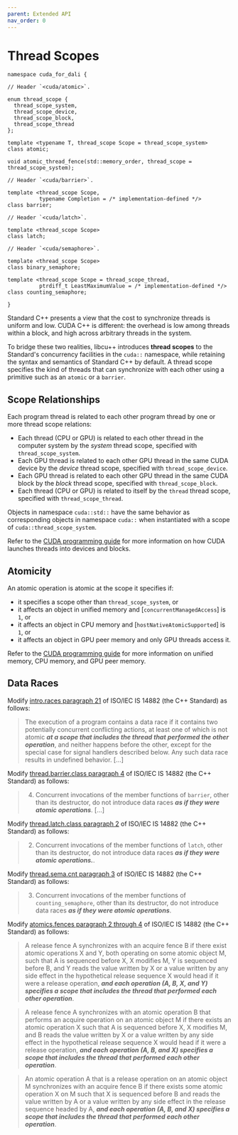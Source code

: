 ```yaml
---
parent: Extended API
nav_order: 0
---
```


# Thread Scopes

```cuda
namespace cuda_for_dali {

// Header `<cuda/atomic>`.

enum thread_scope {
  thread_scope_system,
  thread_scope_device,
  thread_scope_block,
  thread_scope_thread
};

template <typename T, thread_scope Scope = thread_scope_system>
class atomic;

void atomic_thread_fence(std::memory_order, thread_scope = thread_scope_system);

// Header `<cuda/barrier>`.

template <thread_scope Scope,
          typename Completion = /* implementation-defined */>
class barrier;

// Header `<cuda/latch>`.

template <thread_scope Scope>
class latch;

// Header `<cuda/semaphore>`.

template <thread_scope Scope>
class binary_semaphore;

template <thread_scope Scope = thread_scope_thread,
          ptrdiff_t LeastMaximumValue = /* implementation-defined */>
class counting_semaphore;

}
```

Standard C++ presents a view that the cost to synchronize threads is uniform
  and low.
CUDA C++ is different: the overhead is low among threads within a block, and
  high across arbitrary threads in the system.

To bridge these two realities, libcu++ introduces **thread scopes**
  to the Standard's concurrency facilities in the `cuda::` namespace, while
  retaining the syntax and semantics of Standard C++ by default.
A thread scope specifies the kind of threads that can synchronize with each
  other using a primitive such as an `atomic` or a `barrier`.

## Scope Relationships

Each program thread is related to each other program thread by one or more
  thread scope relations:
- Each thread (CPU or GPU) is related to each other thread in the computer
  system by the *system* thread scope, specified with `thread_scope_system`.
- Each GPU thread is related to each other GPU thread in the same CUDA device
  by the *device* thread scope, specified with `thread_scope_device`.
- Each GPU thread is related to each other GPU thread in the same CUDA block
  by the *block* thread scope, specified with `thread_scope_block`.
- Each thread (CPU or GPU) is related to itself by the `thread` thread scope,
  specified with `thread_scope_thread`.

Objects in namespace `cuda::std::` have the same behavior as corresponding
  objects in namespace `cuda::` when instantiated with a scope of
  `cuda::thread_scope_system`.

Refer to the [CUDA programming guide] for more information on how CUDA launches
  threads into devices and blocks.

## Atomicity

An atomic operation is atomic at the scope it specifies if:
- it specifies a scope other than `thread_scope_system`, or
- it affects an object in unified memory and [`concurrentManagedAccess`] is
  `1`, or
- it affects an object in CPU memory and [`hostNativeAtomicSupported`] is `1`,
  or
- it affects an object in GPU peer memory and only GPU threads access it.

Refer to the [CUDA programming guide] for more information on
  unified memory, CPU memory, and GPU peer memory.

## Data Races

Modify [intro.races paragraph 21] of ISO/IEC IS 14882 (the C++ Standard) as
  follows:
> The execution of a program contains a data race if it contains two
> potentially concurrent conflicting actions, at least one of which is not
> atomic
> ***at a scope that includes the thread that performed the other operation***,
> and neither happens before the other, except for the special
> case for signal handlers described below. Any such data race results in
> undefined behavior. [...]

Modify [thread.barrier.class paragraph 4] of ISO/IEC IS 14882 (the C++
  Standard) as follows:
> 4. Concurrent invocations of the member functions of `barrier`, other than its
> destructor, do not introduce data races
> ***as if they were atomic operations***.
> [...]

Modify [thread.latch.class paragraph 2] of ISO/IEC IS 14882 (the C++ Standard)
  as follows:
> 2. Concurrent invocations of the member functions of `latch`, other than its
> destructor, do not introduce data races
> ***as if they were atomic operations.***.

Modify [thread.sema.cnt paragraph 3] of ISO/IEC IS 14882 (the C++ Standard) as
  follows:
> 3. Concurrent invocations of the member functions of `counting_semaphore`,
> other than its destructor, do not introduce data races
> ***as if they were atomic operations***.

Modify [atomics.fences paragraph 2 through 4] of ISO/IEC IS 14882 (the C++
  Standard) as follows:
> A release fence A synchronizes with an acquire fence B if there exist atomic
> operations X and Y, both operating on some atomic object M, such that A is
> sequenced before X, X modifies M, Y is sequenced before B, and Y reads the
> value written by X or a value written by any side effect in the hypothetical
> release sequence X would head if it were a release operation,
> ***and each operation (A, B, X, and Y) specifies a scope that includes the thread that performed each other operation***.

> A release fence A synchronizes with an atomic operation B that performs an
> acquire operation on an atomic object M if there exists an atomic operation X
> such that A is sequenced before X, X modifies M, and B reads the value
> written by X or a value written by any side effect in the hypothetical
> release sequence X would head if it were a release operation,
> ***and each operation (A, B, and X) specifies a scope that includes the thread that performed each other operation***.

> An atomic operation A that is a release operation on an atomic object M
> synchronizes with an acquire fence B if there exists some atomic operation X
> on M such that X is sequenced before B and reads the value written by A or a
> value written by any side effect in the release sequence headed by A,
> ***and each operation (A, B, and X) specifies a scope that includes the thread that performed each other operation***.


[intro.races paragraph 21]: https://eel.is/c++draft/intro.races#21
[thread.barrier.class paragraph 4]: https://eel.is/c++draft/thread.barrier.class#4
[thread.latch.class paragraph 2]: https://eel.is/c++draft/thread.latch.class#2
[thread.sema.cnt paragraph 3]: https://eel.is/c++draft/thread.sema.cnt#3
[atomics.fences paragraph 2 through 4]: https://eel.is/c++draft/atomics.fences#2

[CUDA programming guide]: https://docs.nvidia.com/cuda/cuda-c-programming-guide/index.html
[`concurrentManagedAccess` property]: https://docs.nvidia.com/cuda/cuda-runtime-api/structcudaDeviceProp.html#structcudaDeviceProp_116f9619ccc85e93bc456b8c69c80e78b
[`hostNativeAtomicSupported` property]: https://docs.nvidia.com/cuda/cuda-runtime-api/structcudaDeviceProp.html#structcudaDeviceProp_1ef82fd7d1d0413c7d6f33287e5b6306f
